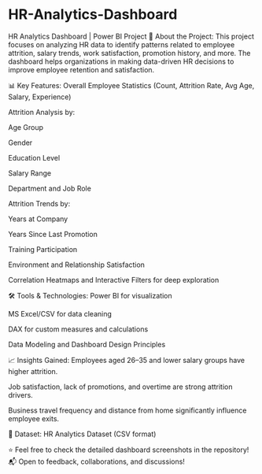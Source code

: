 # HR-Analytics-Dashboard
HR Analytics Dashboard | Power BI Project
📌 About the Project:
This project focuses on analyzing HR data to identify patterns related to employee attrition, salary trends, work satisfaction, promotion history, and more.
The dashboard helps organizations in making data-driven HR decisions to improve employee retention and satisfaction.

📊 Key Features:
Overall Employee Statistics (Count, Attrition Rate, Avg Age, Salary, Experience)

Attrition Analysis by:

Age Group

Gender

Education Level

Salary Range

Department and Job Role

Attrition Trends by:

Years at Company

Years Since Last Promotion

Training Participation

Environment and Relationship Satisfaction

Correlation Heatmaps and Interactive Filters for deep exploration

🛠️ Tools & Technologies:
Power BI for visualization

MS Excel/CSV for data cleaning

DAX for custom measures and calculations

Data Modeling and Dashboard Design Principles

📈 Insights Gained:
Employees aged 26–35 and lower salary groups have higher attrition.

Job satisfaction, lack of promotions, and overtime are strong attrition drivers.

Business travel frequency and distance from home significantly influence employee exits.

📁 Dataset:
HR Analytics Dataset (CSV format)

⭐ Feel free to check the detailed dashboard screenshots in the repository!
📬 Open to feedback, collaborations, and discussions!
